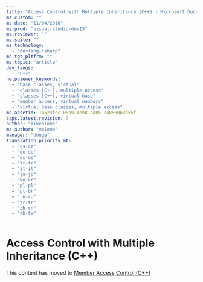 ```yaml
---
title: "Access Control with Multiple Inheritance (C++) | Microsoft Docs"
ms.custom: ""
ms.date: "11/04/2016"
ms.prod: "visual-studio-dev15"
ms.reviewer: ""
ms.suite: ""
ms.technology: 
  - "devlang-csharp"
ms.tgt_pltfrm: ""
ms.topic: "article"
dev_langs: 
  - "C++"
helpviewer_keywords: 
  - "base classes, virtual"
  - "classes [C++], multiple access"
  - "classes [C++], virtual base"
  - "member access, virtual members"
  - "virtual base classes, multiple access"
ms.assetid: 1b523fec-05a9-4eb8-aa05-24858063d55f
caps.latest.revision: 7
author: "mikeblome"
ms.author: "mblome"
manager: "douge"
translation.priority.mt: 
  - "cs-cz"
  - "de-de"
  - "es-es"
  - "fr-fr"
  - "it-it"
  - "ja-jp"
  - "ko-kr"
  - "pl-pl"
  - "pt-br"
  - "ru-ru"
  - "tr-tr"
  - "zh-cn"
  - "zh-tw"
---
```

# Access Control with Multiple Inheritance (C++)
This content has moved to [Member Access Control (C++)](/visual-cpp/cpp/member-access-control-cpp)